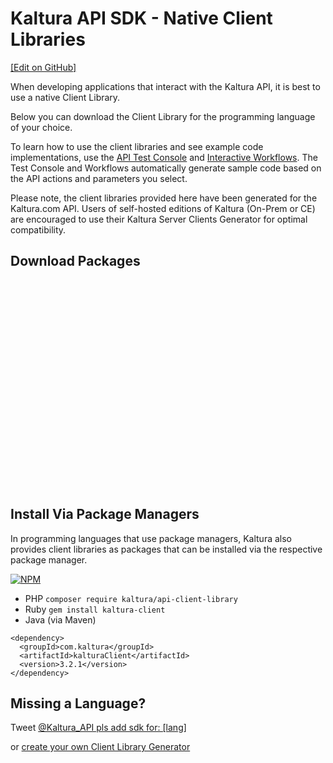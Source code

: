 # Kaltura API SDK - Native Client Libraries
[[Edit on GitHub]](https://github.com/kaltura/developer-platform/edit/master/markdown/templates/client_libraries.md)

When developing applications that interact with the Kaltura API, it is best to use a native Client Library.

Below you can download the Client Library for the programming language of your choice.

To learn how to use the client libraries and see example code implementations, use the [API Test Console](/console) and [Interactive Workflows](/workflows).
The Test Console and Workflows automatically generate sample code based on the API actions and parameters you select.

Please note, the client libraries provided here have been generated for the Kaltura.com API.
Users of self-hosted editions of Kaltura (On-Prem or CE) are encouraged to use their Kaltura Server Clients Generator for optimal compatibility.

## Download Packages
<style>
.client-lib-link {
  width: 71px;
  height: 81px;
  overflow: hidden;
  margin-top: 30px;
  margin-right: 50px;
  display: inline-block;
  background-image: url(assets/img/client-libs.png);
  background-position: -70px;
}
</style>
<a class="client-lib-link php53" data-language="php53" href="http://cdnbakmi.kaltura.com/content/clientlibs/php53_19-01-2017.tar.gz" style="background-position: 0px"></a><a class="client-lib-link php5Zend" data-language="php5Zend" href="http://cdnbakmi.kaltura.com/content/clientlibs/php5Zend_19-01-2017.tar.gz" style="background-position: -142px"></a><a class="client-lib-link java" data-language="java" href="http://cdnbakmi.kaltura.com/content/clientlibs/java_19-01-2017.tar.gz" style="background-position: -213px"></a><a class="client-lib-link csharp" data-language="csharp" href="http://cdnbakmi.kaltura.com/content/clientlibs/csharp_19-01-2017.tar.gz" style="background-position: -284px"></a><a class="client-lib-link ruby" data-language="ruby" href="http://cdnbakmi.kaltura.com/content/clientlibs/ruby_19-01-2017.tar.gz" style="background-position: -355px"></a><a class="client-lib-link python" data-language="python" href="http://cdnbakmi.kaltura.com/content/clientlibs/python_19-01-2017.tar.gz" style="background-position: -426px"></a><a class="client-lib-link nodejs" data-language="nodejs" href="http://cdnbakmi.kaltura.com/content/clientlibs/node_19-01-2017.tar.gz" style="background-position: -497px"></a><a class="client-lib-link js" data-language="js" href="http://cdnbakmi.kaltura.com/content/clientlibs/js_19-01-2017.tar.gz" style="background-position: -568px"></a><a class="client-lib-link cli" data-language="cli" href="http://cdnbakmi.kaltura.com/content/clientlibs/cli_19-01-2017.tar.gz" style="background-position: -639px"></a><a class="client-lib-link objc" data-language="objc" href="http://cdnbakmi.kaltura.com/content/clientlibs/objc_19-01-2017.tar.gz" style="background-position: -710px"></a><a class="client-lib-link android" data-language="android" href="http://cdnbakmi.kaltura.com/content/clientlibs/android_19-01-2017.tar.gz" style="background-position: -781px"></a>
<script>
  window.jquery('.client-lib-link').click(function() {
    var lang = $(this).attr('data-language');
    mixpanel.track('client_library', {language: lang});
  })
</script>

## Install Via Package Managers
In programming languages that use package managers, Kaltura also provides
client libraries as packages that can be installed via the respective package manager.

[![NPM](https://nodei.co/npm/kaltura.png?downloads=true&downloadRank=true&stars=true)](https://nodei.co/npm/kaltura/)

* PHP `composer require kaltura/api-client-library`
* Ruby `gem install kaltura-client`
* Java (via Maven)
```
<dependency>
  <groupId>com.kaltura</groupId>
  <artifactId>kalturaClient</artifactId>
  <version>3.2.1</version>
</dependency>
```

## Missing a Language?
Tweet [@Kaltura_API pls add sdk for: [lang]](http://twitter.com/?status=@Kaltura_API%20pls%20add%20sdk%20for%3A%20%5Bprogramming_language%5D)

or [create your own Client Library Generator](http://www.kaltura.org/api-client-library-generator-guide)

